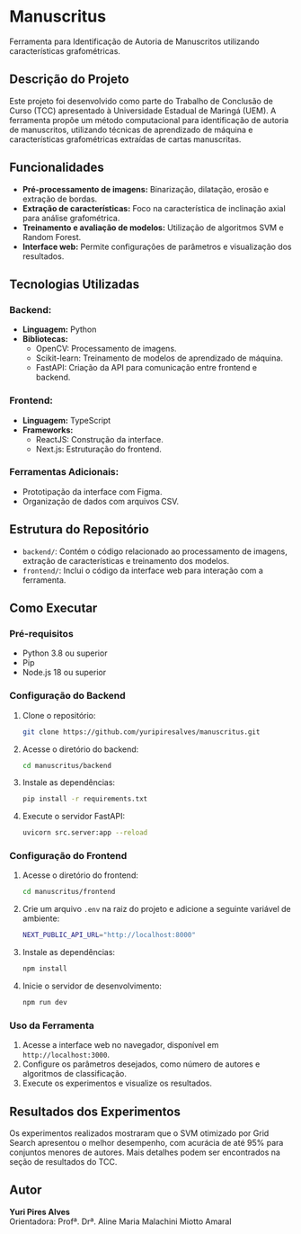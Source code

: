 # Manuscritus

Ferramenta para Identificação de Autoria de Manuscritos utilizando características grafométricas.

## Descrição do Projeto

Este projeto foi desenvolvido como parte do Trabalho de Conclusão de Curso (TCC) apresentado à Universidade Estadual de Maringá (UEM). A ferramenta propõe um método computacional para identificação de autoria de manuscritos, utilizando técnicas de aprendizado de máquina e características grafométricas extraídas de cartas manuscritas.

## Funcionalidades

- **Pré-processamento de imagens:** Binarização, dilatação, erosão e extração de bordas.
- **Extração de características:** Foco na característica de inclinação axial para análise grafométrica.
- **Treinamento e avaliação de modelos:** Utilização de algoritmos SVM e Random Forest.
- **Interface web:** Permite configurações de parâmetros e visualização dos resultados.

## Tecnologias Utilizadas

### Backend:

- **Linguagem:** Python
- **Bibliotecas:**
  - OpenCV: Processamento de imagens.
  - Scikit-learn: Treinamento de modelos de aprendizado de máquina.
  - FastAPI: Criação da API para comunicação entre frontend e backend.

### Frontend:

- **Linguagem:** TypeScript
- **Frameworks:**
  - ReactJS: Construção da interface.
  - Next.js: Estruturação do frontend.

### Ferramentas Adicionais:

- Prototipação da interface com Figma.
- Organização de dados com arquivos CSV.

## Estrutura do Repositório

- `backend/`: Contém o código relacionado ao processamento de imagens, extração de características e treinamento dos modelos.
- `frontend/`: Inclui o código da interface web para interação com a ferramenta.

## Como Executar

### Pré-requisitos

- Python 3.8 ou superior
- Pip
- Node.js 18 ou superior

### Configuração do Backend

1. Clone o repositório:
   ```bash
   git clone https://github.com/yuripiresalves/manuscritus.git
   ```
2. Acesse o diretório do backend:
   ```bash
   cd manuscritus/backend
   ```
3. Instale as dependências:
   ```bash
   pip install -r requirements.txt
   ```
4. Execute o servidor FastAPI:
   ```bash
   uvicorn src.server:app --reload
   ```

### Configuração do Frontend

1. Acesse o diretório do frontend:
   ```bash
   cd manuscritus/frontend
   ```
2. Crie um arquivo `.env` na raiz do projeto e adicione a seguinte variável de ambiente:
    ```bash
    NEXT_PUBLIC_API_URL="http://localhost:8000"
    ```
3. Instale as dependências:
   ```bash
   npm install
   ```
4. Inicie o servidor de desenvolvimento:
   ```bash
   npm run dev
   ```

### Uso da Ferramenta

1. Acesse a interface web no navegador, disponível em `http://localhost:3000`.
2. Configure os parâmetros desejados, como número de autores e algoritmos de classificação.
3. Execute os experimentos e visualize os resultados.

## Resultados dos Experimentos

Os experimentos realizados mostraram que o SVM otimizado por Grid Search apresentou o melhor desempenho, com acurácia de até 95% para conjuntos menores de autores. Mais detalhes podem ser encontrados na seção de resultados do TCC.

## Autor

**Yuri Pires Alves**  
Orientadora: Profª. Drª. Aline Maria Malachini Miotto Amaral
